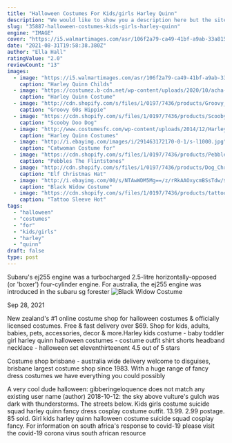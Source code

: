 ```yaml
---
title: "Halloween Costumes For Kids/girls Harley Quinn"
description: "We would like to show you a description here but the site wont allow us.Learn more"
slug: "35887-halloween-costumes-kids-girls-harley-quinn"
engine: "IMAGE"
cover: "https://i5.walmartimages.com/asr/106f2a79-ca49-41bf-a9ab-33a8158836cd_1.29f7febe1fedc77424049ffd8bf8355d.jpeg"
date: "2021-08-31T19:58:38.380Z"
author: "Ella Hall"
ratingValue: "2.0"
reviewCount: "13"
images:
  - image: "https://i5.walmartimages.com/asr/106f2a79-ca49-41bf-a9ab-33a8158836cd_1.29f7febe1fedc77424049ffd8bf8355d.jpeg"
    caption: "Harley Quinn Childs"
  - image: "https://costumez.b-cdn.net/wp-content/uploads/2020/10/acha-044-harley-quinn-costume-kids-5.jpg"
    caption: "Harley Quinn Costume"
  - image: "http://cdn.shopify.com/s/files/1/0197/7436/products/Groovy_60s_Hippy_Floppy_Felt_Music_Festival_Hat_1200x1200.jpg?v=1536300191"
    caption: "Groovy 60s Hippie"
  - image: "https://cdn.shopify.com/s/files/1/0197/7436/products/ScoobyDooDogAdultCostume6.8.20_1200x1200.png?v=1596676065"
    caption: "Scooby Doo Dog"
  - image: "http://www.costumesfc.com/wp-content/uploads/2014/12/Harley-Quinn-Costume-for-Kids.jpg"
    caption: "Harley Quinn Costumes"
  - image: "http://i.ebayimg.com/images/i/291463172170-0-1/s-l1000.jpg"
    caption: "Catwoman Costume for"
  - image: "https://cdn.shopify.com/s/files/1/0197/7436/products/Pebbles_Flintstone_costume_close_up_1200x1200.jpg?v=1530273807"
    caption: "Pebbles The Flintstones"
  - image: "http://cdn.shopify.com/s/files/1/0197/7436/products/Dog_Christmas_Elf_Hat_with_Ears_1200x1200.jpg?v=1541669245"
    caption: "Elf Christmas Hat"
  - image: "http://i.ebayimg.com/00/s/NTAwWDM5Mg==/z/rRkAAOxycmBSsTdw/$_3.JPG?set_id=2"
    caption: "Black Widow Costume"
  - image: "https://cdn.shopify.com/s/files/1/0197/7436/products/tattoos-tattoo-sleeve-hot-rod-1_1200x1200.jpg?v=1530266053"
    caption: "Tattoo Sleeve Hot"
tags:
  - "halloween"
  - "costumes"
  - "for"
  - "kids/girls"
  - "harley"
  - "quinn"
draft: false
type: post
---
```


Subaru's ej255 engine was a turbocharged 2.5-litre horizontally-opposed (or 'boxer') four-cylinder engine. For australia, the ej255 engine was introduced in the subaru sg forester
![Black Widow Costume](http://i.ebayimg.com/00/s/NTAwWDM5Mg==/z/rRkAAOxycmBSsTdw/$_3.JPG?set_id=2 "Black Widow Costume")

Sep 28, 2021
<!--inArticleAds-->

<!--galleryOne-->

New zealand's #1 online costume shop for halloween costumes & officially licensed costumes. Free & fast delivery over $69. Shop for kids, adults, babies, pets, accessories, decor & more.Harley kids costume - baby toddler girl harley quinn halloween costumes - costume outfit shirt shorts headband necklace - halloween set eleventhirteenent 4.5 out of 5 stars
<!--inArticleAds-->

<!--galleryTwo-->

Costume shop brisbane - australia wide delivery welcome to disguises, brisbane largest costume shop since 1983. With a huge range of fancy dress costumes we have everything you could possibly
<!--galleryThree-->

A very cool dude halloween: gibberingeloquence does not match any existing user name (author) 2018-10-12: the sky above vulture's gulch was dark with thunderstorms. The streets below. Kids girls costume suicide squad harley quinn fancy dress cosplay costume outfit. 13.99. 2.99 postage. 85 sold.  Girl kids harley quinn halloween costume suicide squad cosplay fancy. For information on south africa's response to covid-19 please visit the covid-19 corona virus south african resource